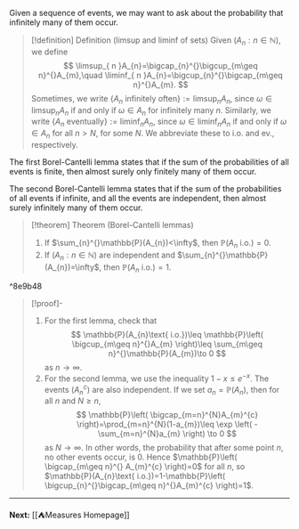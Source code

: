 Given a sequence of events, we may want to ask about the probability that infinitely many of them occur.

> [!definition] Definition (limsup and liminf of sets)
> Given $(A_{n}:n\in \mathbb{N})$, we define
> $$
> \limsup_{ n }A_{n}=\bigcap_{n}^{}\bigcup_{m\geq n}^{}A_{m},\quad
> \liminf_{ n }A_{n}=\bigcup_{n}^{}\bigcap_{m\geq n}^{}A_{m}.
> $$
> Sometimes, we write $\{ A_{n} \text{ infinitely often} \}:=\limsup_{ n }A_{n}$, since $\omega \in \limsup_{ n }A_{n}$ if and only if $\omega \in A_{n}$ for infinitely many $n$. Similarly, we write $\{ A_{n}\text{ eventually} \}:=\liminf_{ n }A_{n}$, since $\omega \in \liminf_{ n }A_{n}$ if and only if $\omega \in A_{n}$ for all $n>N$, for some $N$. We abbreviate these to i.o. and ev., respectively.

The first Borel-Cantelli lemma states that if the sum of the probabilities of all events is finite, then almost surely only finitely many of them occur.

The second Borel-Cantelli lemma states that if the sum of the probabilities of all events if infinite, and all the events are independent, then almost surely infinitely many of them occur.

> [!theorem] Theorem (Borel-Cantelli lemmas)
> 1. If $\sum_{n}^{}\mathbb{P}(A_{n})<\infty$, then $\mathbb{P}(A_{n}\text{ i.o.})=0$.
> 2. If $(A_{n}:n\in \mathbb{N})$ are independent and $\sum_{n}^{}\mathbb{P}(A_{n})=\infty$, then $\mathbb{P}(A_{n}\text{ i.o.})=1$.

^8e9b48


> [!proof]-
> 1. For the first lemma, check that
> $$
> \mathbb{P}(A_{n}\text{ i.o.})\leq \mathbb{P}\left( \bigcup_{m\geq n}^{}A_{m} \right)\leq \sum_{m\geq n}^{}\mathbb{P}(A_{m})\to 0
> $$
> as $n\to \infty$.
> 2. For the second lemma, we use the inequality $1-x\leq e^{-x}$. The events $(A_{n}^{c})$ are also independent. If we set $a_{n}=\mathbb{P}(A_{n})$, then for all $n$ and $N\geq n$,
> $$
> \mathbb{P}\left( \bigcap_{m=n}^{N}A_{m}^{c} \right)=\prod_{m=n}^{N}(1-a_{m})\leq \exp \left( -\sum_{m=n}^{N}a_{m} \right) \to 0
> $$
> as $N\to \infty$. In other words, the probability that after some point $n$, no other events occur, is 0. Hence $\mathbb{P}\left( \bigcap_{m\geq n}^{} A_{m}^{c} \right)=0$ for all $n$, so $\mathbb{P}(A_{n}\text{ i.o.})=1-\mathbb{P}\left( \bigcup_{n}^{}\bigcap_{m\geq n}^{}A_{m}^{c} \right)=1$.

---

**Next:** [[⛺Measures Homepage]]